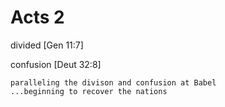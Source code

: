 # Acts 2



divided	[Gen 11:7]

confusion	[Deut 32:8]

	paralleling the divison and confusion at Babel
	...beginning to recover the nations
